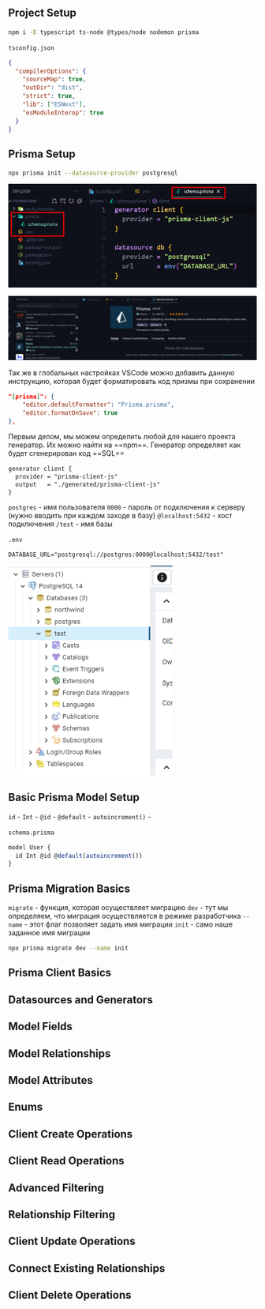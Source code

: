 ## Project Setup 


```bash
npm i -D typescript ts-node @types/node nodemon prisma 
```

`tsconfig.json`
```JSON
{
  "compilerOptions": {
    "sourceMap": true,
    "outDir": "dist",
    "strict": true,
    "lib": ["ESNext"],
    "esModuleInterop": true
  }
}
```


## Prisma Setup



```bash
npx prisma init --datasource-provider postgresql
```




![](_png/Pasted%20image%2020221221190044.png)



![](_png/Pasted%20image%2020221221190022.png)

Так же в глобальных настройках VSCode можно добавить данную инструкцию, которая будет форматировать код призмы при сохранении

```JSON
"[prisma]": {
	"editor.defaultFormatter": "Prisma.prisma",
	"editor.formatOnSave": true
},
```

Первым делом, мы можем определить любой для нашего проекта генератор. Их можно найти на ==npm==. Генератор определяет как будет сгенерирован код ==SQL==

```JS
generator client {
  provider = "prisma-client-js"
  output   = "./generated/prisma-client-js"
}
```

`postgres` - имя пользователя
`0000` - пароль от подключения к серверу (нужно вводить при каждом заходе в базу)
`@localhost:5432` - хост подключения
`/test` - имя базы

`.env`
```md
DATABASE_URL="postgresql://postgres:0000@localhost:5432/test"
```

![](_png/Pasted%20image%2020221221191644.png)




## Basic Prisma Model Setup 

`id` - 
`Int` - 
`@id` - 
`@default` - 
`autoincrement()` - 

`schema.prisma`
```js
model User {
  id Int @id @default(autoincrement())
}
```





## Prisma Migration Basics 


`migrate` - функция, которая осуществляет миграцию
`dev` - тут мы определяем, что миграция осуществляется в режиме разработчика
`--name` - этот флаг позволяет задать имя миграции
`init` - само наше заданное имя миграции

```bash
npx prisma migrate dev --name init 
```








## Prisma Client Basics 







## Datasources and Generators 









## Model Fields 









## Model Relationships 









## Model Attributes 









## Enums 









## Client Create Operations 









## Client Read Operations









## Advanced Filtering 









## Relationship Filtering 









## Client Update Operations 









## Connect Existing Relationships 









## Client Delete Operations













